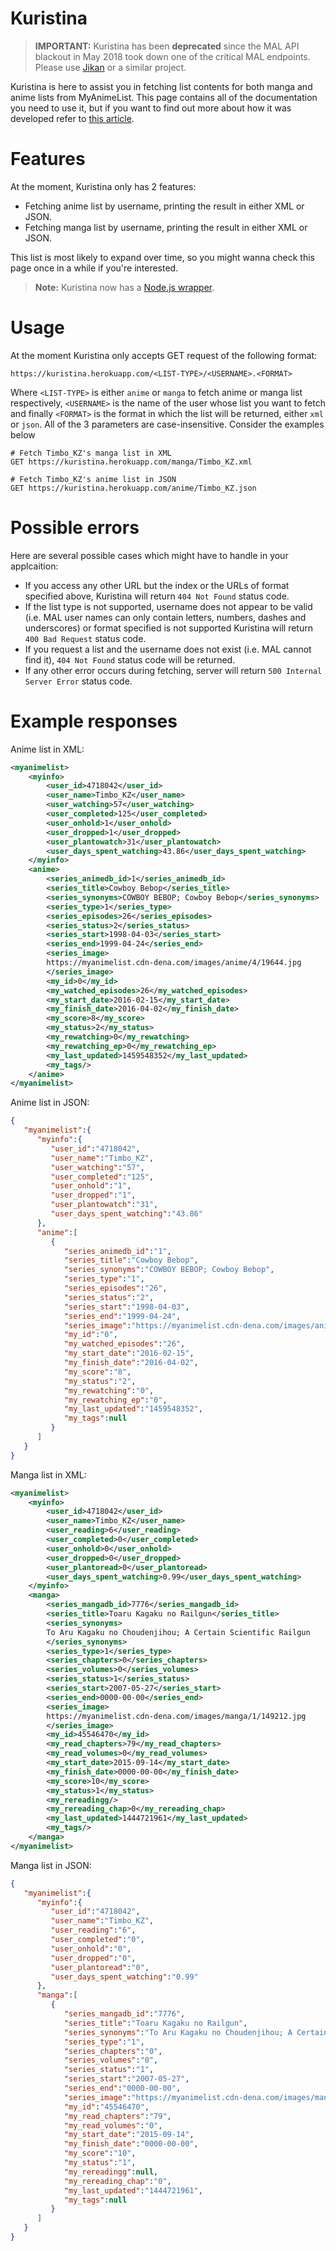# Kuristina

> **IMPORTANT:** Kuristina has been **deprecated** since the MAL API blackout in May 2018 took down one of the critical MAL endpoints. Please use [Jikan](https://jikan.docs.apiary.io/#reference/0/user) or a similar project.

Kuristina is here to assist you in fetching list contents for both manga and anime lists from MyAnimeList. This page contains all of the documentation you need to use it, but if you want to find out more about how it was developed refer to [this article](https://foxypanda.me/my-anime-timeline-and-kuristina/).

# Features

At the moment, Kuristina only has 2 features:

* Fetching anime list by username, printing the result in either XML or JSON.
* Fetching manga list by username, printing the result in either XML or JSON.

This list is most likely to expand over time, so you might wanna check this page once in a while if you're interested.

> **Note:** Kuristina now has a [Node.js wrapper](https://www.npmjs.com/package/kuristina).

# Usage

At the moment Kuristina only accepts GET request of the following format:

```
https://kuristina.herokuapp.com/<LIST-TYPE>/<USERNAME>.<FORMAT>
```

Where `<LIST-TYPE>` is either `anime` or `manga` to fetch anime or manga list respectively, `<USERNAME>` is the name of the user whose list you want to fetch and finally `<FORMAT>` is the format in which the list will be returned, either `xml` or `json`. All of the 3 parameters are case-insensitive. Consider the examples below

```
# Fetch Timbo_KZ's manga list in XML
GET https://kuristina.herokuapp.com/manga/Timbo_KZ.xml

# Fetch Timbo_KZ's anime list in JSON
GET https://kuristina.herokuapp.com/anime/Timbo_KZ.json
```

# Possible errors

Here are several possible cases which might have to handle in your applcaition:

* If you access any other URL but the index or the URLs of format specified above, Kuristina will return `404 Not Found` status code.
* If the list type is not supported, username does not appear to be valid (i.e. MAL user names can only contain letters, numbers, dashes and underscores) or format specified is not supported Kuristina will return `400 Bad Request` status code.
* If you request a list and the username does not exist (i.e. MAL cannot find it), `404 Not Found` status code will be returned.
* If any other error occurs during fetching, server will return `500 Internal Server Error` status code.

# Example responses

Anime list in XML:

```xml
<myanimelist>
    <myinfo>
        <user_id>4718042</user_id>
        <user_name>Timbo_KZ</user_name>
        <user_watching>57</user_watching>
        <user_completed>125</user_completed>
        <user_onhold>1</user_onhold>
        <user_dropped>1</user_dropped>
        <user_plantowatch>31</user_plantowatch>
        <user_days_spent_watching>43.86</user_days_spent_watching>
    </myinfo>
    <anime>
        <series_animedb_id>1</series_animedb_id>
        <series_title>Cowboy Bebop</series_title>
        <series_synonyms>COWBOY BEBOP; Cowboy Bebop</series_synonyms>
        <series_type>1</series_type>
        <series_episodes>26</series_episodes>
        <series_status>2</series_status>
        <series_start>1998-04-03</series_start>
        <series_end>1999-04-24</series_end>
        <series_image>
        https://myanimelist.cdn-dena.com/images/anime/4/19644.jpg
        </series_image>
        <my_id>0</my_id>
        <my_watched_episodes>26</my_watched_episodes>
        <my_start_date>2016-02-15</my_start_date>
        <my_finish_date>2016-04-02</my_finish_date>
        <my_score>8</my_score>
        <my_status>2</my_status>
        <my_rewatching>0</my_rewatching>
        <my_rewatching_ep>0</my_rewatching_ep>
        <my_last_updated>1459548352</my_last_updated>
        <my_tags/>
    </anime>
</myanimelist>
```

Anime list in JSON:

```json
{  
   "myanimelist":{  
      "myinfo":{  
         "user_id":"4718042",
         "user_name":"Timbo_KZ",
         "user_watching":"57",
         "user_completed":"125",
         "user_onhold":"1",
         "user_dropped":"1",
         "user_plantowatch":"31",
         "user_days_spent_watching":"43.86"
      },
      "anime":[  
         {  
            "series_animedb_id":"1",
            "series_title":"Cowboy Bebop",
            "series_synonyms":"COWBOY BEBOP; Cowboy Bebop",
            "series_type":"1",
            "series_episodes":"26",
            "series_status":"2",
            "series_start":"1998-04-03",
            "series_end":"1999-04-24",
            "series_image":"https://myanimelist.cdn-dena.com/images/anime/4/19644.jpg",
            "my_id":"0",
            "my_watched_episodes":"26",
            "my_start_date":"2016-02-15",
            "my_finish_date":"2016-04-02",
            "my_score":"8",
            "my_status":"2",
            "my_rewatching":"0",
            "my_rewatching_ep":"0",
            "my_last_updated":"1459548352",
            "my_tags":null
         }
      ]
   }
}
```

Manga list in XML:

```xml
<myanimelist>
    <myinfo>
        <user_id>4718042</user_id>
        <user_name>Timbo_KZ</user_name>
        <user_reading>6</user_reading>
        <user_completed>0</user_completed>
        <user_onhold>0</user_onhold>
        <user_dropped>0</user_dropped>
        <user_plantoread>0</user_plantoread>
        <user_days_spent_watching>0.99</user_days_spent_watching>
    </myinfo>
    <manga>
        <series_mangadb_id>7776</series_mangadb_id>
        <series_title>Toaru Kagaku no Railgun</series_title>
        <series_synonyms>
        To Aru Kagaku no Choudenjihou; A Certain Scientific Railgun
        </series_synonyms>
        <series_type>1</series_type>
        <series_chapters>0</series_chapters>
        <series_volumes>0</series_volumes>
        <series_status>1</series_status>
        <series_start>2007-05-27</series_start>
        <series_end>0000-00-00</series_end>
        <series_image>
        https://myanimelist.cdn-dena.com/images/manga/1/149212.jpg
        </series_image>
        <my_id>45546470</my_id>
        <my_read_chapters>79</my_read_chapters>
        <my_read_volumes>0</my_read_volumes>
        <my_start_date>2015-09-14</my_start_date>
        <my_finish_date>0000-00-00</my_finish_date>
        <my_score>10</my_score>
        <my_status>1</my_status>
        <my_rereadingg/>
        <my_rereading_chap>0</my_rereading_chap>
        <my_last_updated>1444721961</my_last_updated>
        <my_tags/>
    </manga>
</myanimelist>
```

Manga list in JSON:

```json
{  
   "myanimelist":{  
      "myinfo":{  
         "user_id":"4718042",
         "user_name":"Timbo_KZ",
         "user_reading":"6",
         "user_completed":"0",
         "user_onhold":"0",
         "user_dropped":"0",
         "user_plantoread":"0",
         "user_days_spent_watching":"0.99"
      },
      "manga":[  
         {  
            "series_mangadb_id":"7776",
            "series_title":"Toaru Kagaku no Railgun",
            "series_synonyms":"To Aru Kagaku no Choudenjihou; A Certain Scientific Railgun",
            "series_type":"1",
            "series_chapters":"0",
            "series_volumes":"0",
            "series_status":"1",
            "series_start":"2007-05-27",
            "series_end":"0000-00-00",
            "series_image":"https://myanimelist.cdn-dena.com/images/manga/1/149212.jpg",
            "my_id":"45546470",
            "my_read_chapters":"79",
            "my_read_volumes":"0",
            "my_start_date":"2015-09-14",
            "my_finish_date":"0000-00-00",
            "my_score":"10",
            "my_status":"1",
            "my_rereadingg":null,
            "my_rereading_chap":"0",
            "my_last_updated":"1444721961",
            "my_tags":null
         }
      ]
   }
}
```
